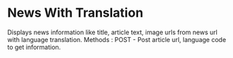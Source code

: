 # News With Translation

Displays news information like title, article text, image urls from news url with language translation.
Methods :
POST - Post article url, language code to get information.

